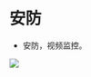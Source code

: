 <!-- _coverpage.md -->

# 安防

- 安防，视频监控。


<!-- 背景图片 -->

![](https://cdn.ipc.name/2020/10/ipcam-diagram.jpg)

